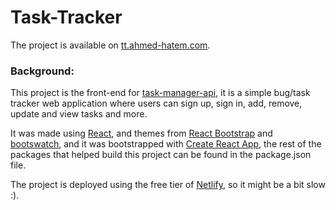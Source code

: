 # Task-Tracker

The project is available on [tt.ahmed-hatem.com](https://tt.ahmed-hatem.com).

### Background:

This project is the front-end for [task-manager-api](https://github.com/ahmedhatem777/task-manager-api), it is a simple bug/task tracker web application where users can sign up, sign in, add, remove, update and view tasks and more.

It was made using [React](https://reactjs.org/), and themes from [React Bootstrap](https://react-bootstrap.github.io/) and [bootswatch](https://bootswatch.com/), and it was bootstrapped with [Create React App](https://github.com/facebook/create-react-app), the rest of the packages that helped build this project can be found in the package.json file.

The project is deployed using the free tier of [Netlify](https://www.netlify.com/), so it might be a bit slow :).
